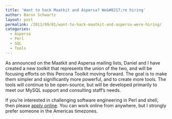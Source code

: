 ```yaml
---
title: 'Want to hack Maatkit and Aspersa? We&#8217;re hiring'
author: Baron Schwartz
layout: post
permalink: /2011/09/01/want-to-hack-maatkit-and-aspersa-were-hiring/
categories:
  - Aspersa
  - Perl
  - SQL
  - Tools
---
```

As announced on the Maatkit and Aspersa mailing lists, Daniel and I have created a new toolkit that represents the union of the two, and will be focusing efforts on this Percona Toolkit moving forward. The goal is to make them simpler and significantly more powerful, and to create more tools. The tools will continue to be open-source, but will be developed primarily to meet our MySQL support and consulting staff&#8217;s needs.

If you&#8217;re interested in challenging software engineering in Perl and shell, then please [apply online][1]. You can work online from anywhere, but I strongly prefer someone in the Americas timezones.

 [1]: http://www.percona.com/about-us/career/perl-and-shell-developer/